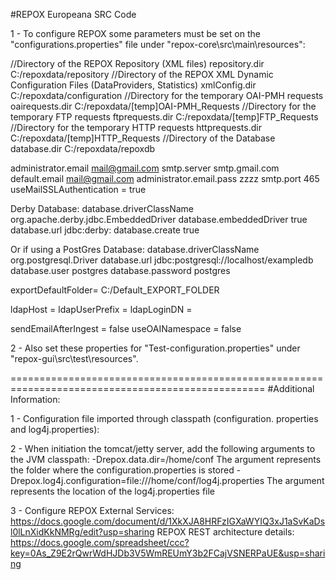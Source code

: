 #REPOX Europeana SRC Code

1 - To configure REPOX some parameters must be set on the "configurations.properties" file under "repox-core\src\main\resources":

//Directory of the REPOX Repository (XML files)
repository.dir C:/repoxdata/repository
//Directory of the REPOX XML Dynamic Configuration Files (DataProviders, Statistics)
xmlConfig.dir C:/repoxdata/configuration
//Directory for the temporary OAI-PMH requests
oairequests.dir C:/repoxdata/[temp]OAI-PMH_Requests
//Directory for the temporary FTP requests
ftprequests.dir C:/repoxdata/[temp]FTP_Requests
//Directory for the temporary HTTP requests
httprequests.dir C:/repoxdata/[temp]HTTP_Requests
//Directory of the Database
database.dir C:/repoxdata/repoxdb

administrator.email mail@gmail.com
smtp.server smtp.gmail.com
default.email mail@gmail.com
administrator.email.pass zzzz
smtp.port 465
useMailSSLAuthentication = true

Derby Database:
database.driverClassName org.apache.derby.jdbc.EmbeddedDriver
database.embeddedDriver true
database.url jdbc:derby:
database.create true

Or if using a PostGres Database:
database.driverClassName org.postgresql.Driver
database.url jdbc:postgresql://localhost/exampledb
database.user postgres
database.password postgres

exportDefaultFolder= C:/Default_EXPORT_FOLDER

ldapHost =
ldapUserPrefix = 
ldapLoginDN = 

sendEmailAfterIngest = false
useOAINamespace = false

2 - Also set these properties for "Test-configuration.properties" under "repox-gui\src\test\resources".

==================================================================================================
#Additional Information:

1 - Configuration file imported through classpath (configuration. properties and log4j.properties):

2 - When initiation the tomcat/jetty server, add the following arguments to the JVM classpath:
	-Drepox.data.dir=/home/conf
		The argument represents the folder where the configuration.properties is stored
	-Drepox.log4j.configuration=file:///home/conf/log4j.properties
		The argument represents the location of the log4j.properties file
		
3 - Configure REPOX External Services: https://docs.google.com/document/d/1XkXJA8HRFzIGXaWYIQ3xJ1aSvKaDsl0lLnXidKkNMRg/edit?usp=sharing
REPOX REST architecture details: https://docs.google.com/spreadsheet/ccc?key=0As_Z9E2rQwrWdHJDb3V5WmREUmY3b2FCajVSNERPaUE&usp=sharing
